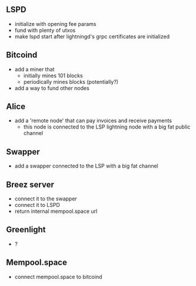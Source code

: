 ## LSPD
- initialize with opening fee params
- fund with plenty of utxos
- make lspd start after lightningd's grpc certificates are initialized

## Bitcoind
- add a miner that
  - initially mines 101 blocks
  - periodically mines blocks (potentially?)
- add a way to fund other nodes

## Alice
- add a 'remote node' that can pay invoices and receive payments
  - this node is connected to the LSP lightning node with a big fat public channel

## Swapper
- add a swapper connected to the LSP with a big fat channel

## Breez server
- connect it to the swapper
- connect it to LSPD
- return internal mempool.space url

## Greenlight
- ?

## Mempool.space
- connect mempool.space to bitcoind